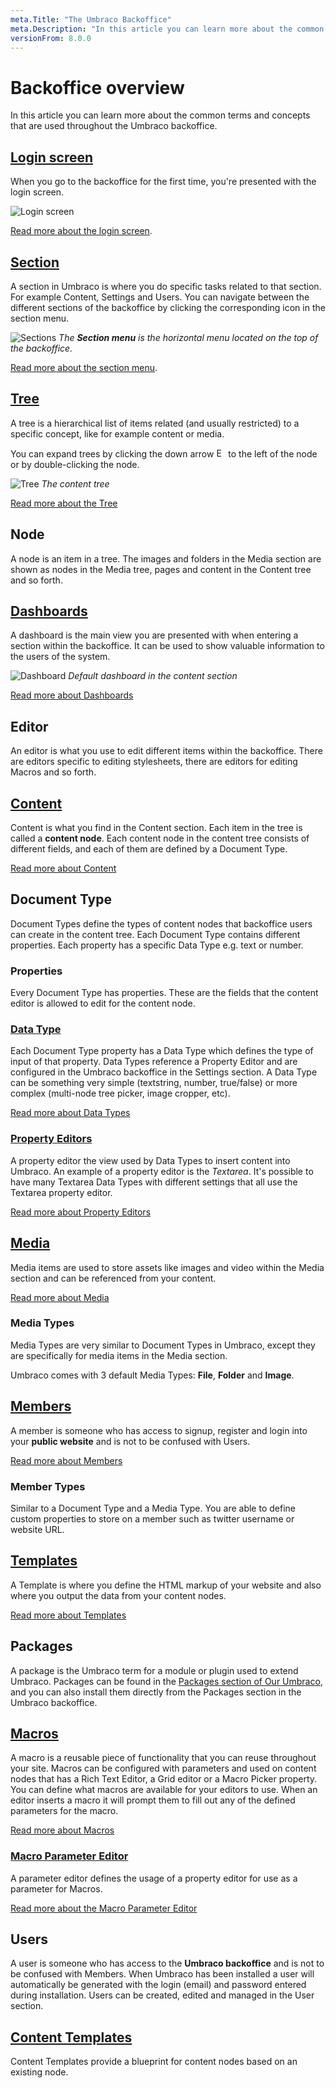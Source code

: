 ```yaml
---
meta.Title: "The Umbraco Backoffice"
meta.Description: "In this article you can learn more about the common terms and concepts that are used throughout the Umbraco Backoffice."
versionFrom: 8.0.0
---
```


# Backoffice overview
In this article you can learn more about the common terms and concepts that are used throughout the Umbraco backoffice.

## [Login screen](Login)
When you go to the backoffice for the first time, you're presented with the login screen.

![Login screen](images/backoffice-login.png "The login screen has a greeting, username/password field and optionally a 'Forgotten password' link.") 

[Read more about the login screen](Login).

## [Section](Sections)
A section in Umbraco is where you do specific tasks related to that section. For example Content, Settings and Users. You can navigate between the different sections of the backoffice by clicking the corresponding icon in the section menu. 

![Sections](images/highlight-sections.png "The Section menu is the horizontal menu located on the top of the backoffice.")
*The __Section menu__ is the horizontal menu located on the top of the backoffice.*

[Read more about the section menu](Sections).

## [Tree](../../Extending/Section-Trees)
A tree is a hierarchical list of items related (and usually restricted) to a specific concept, like for example content or media. 

You can expand trees by clicking the down arrow <img src="images/expand-node.png" style="margin:0;width:15px" title="Expand a node in a tree" /> to the left of the node or by double-clicking the node.

![Tree](images/highlight-tree.png "The content tree")
*The content tree*

[Read more about the Tree](../../Extending/Section-Trees)

## Node
A node is an item in a tree. The images and folders in the Media section are shown as nodes in the Media tree, pages and content in the Content tree and so forth.

## [Dashboards](../../Extending/Dashboards)
A dashboard is the main view you are presented with when entering a section within the backoffice. It can be used to show valuable information to the users of the system.

![Dashboard](images/highlight-dashboard.png "Default dashboard in the content section")
*Default dashboard in the content section*

 [Read more about Dashboards](../../Extending/Dashboards)

## Editor
An editor is what you use to edit different items within the backoffice. There are editors specific to editing stylesheets, there are editors for editing Macros and so forth.

## [Content](../Data/Defining-content)
Content is what you find in the Content section. Each item in the tree is called a **content node**.  Each content node in the content tree consists of different fields, and each of them are defined by a Document Type.

[Read more about Content](../Data/Defining-content)

## Document Type
Document Types define the types of content nodes that backoffice users can create in the content tree. Each Document Type contains different properties. Each property has a specific Data Type e.g. text or number.

### Properties
Every Document Type has properties. These are the fields that the content editor is allowed to edit for the content node.

### [Data Type](../Data/Data-Types/)
Each Document Type property has a Data Type which defines the type of input of that property. Data Types reference a Property Editor and are configured in the Umbraco backoffice in the Settings section. A Data Type can be something very simple (textstring, number, true/false) or more complex (multi-node tree picker, image cropper, etc).

[Read more about Data Types](../Data/Data-Types/)

### [Property Editors](Property-Editors)
A property editor the view used by Data Types to insert content into Umbraco. An example of a property editor is the *Textarea*. It's possible to have many Textarea Data Types with different settings that all use the Textarea property editor.

[Read more about Property Editors](Property-Editors)

## [Media](../Data/Creating-Media/)
Media items are used to store assets like images and video within the Media section and can be referenced from your content.

[Read more about Media](../Data/Creating-Media/)

### Media Types
Media Types are very similar to Document Types in Umbraco, except they are specifically for media items in the Media section. 

Umbraco comes with 3 default Media Types: **File**, **Folder** and **Image**.

## [Members](../Data/Members/)
A member is someone who has access to signup, register and login into your **public website** and is not to be confused with Users. 

[Read more about Members](../Data/Members/)

### Member Types
Similar to a Document Type and a Media Type. You are able to define custom properties to store on a member such as twitter username or website URL.

## [Templates](../Design/Templates/)
A Template is where you define the HTML markup of your website and also where you output the data from your content nodes.

[Read more about Templates](../Design/Templates/)

## Packages
A package is the Umbraco term for a module or plugin used to extend Umbraco. Packages can be found in the [Packages section of Our Umbraco](https://our.umbraco.com/projects/ "Projects on Our Umbraco"), and you can also install them directly from the Packages section in the Umbraco backoffice.

## [Macros](../../Reference/Templating/Macros/)
A macro is a reusable piece of functionality that you can reuse throughout your site. Macros can be configured with parameters and used on content nodes that has a Rich Text Editor, a Grid editor or a Macro Picker property.  You can define what macros are available for your editors to use. When an editor inserts a macro it will prompt them to fill out any of the defined parameters for the macro.

[Read more about Macros](../../Reference/Templating/Macros/)

### [Macro Parameter Editor](../../Extending/Macro-Parameter-Editors/)
A parameter editor defines the usage of a property editor for use as a parameter for Macros.

[Read more about the Macro Parameter Editor](../../Extending/Macro-Parameter-Editors/)

## Users
A user is someone who has access to the **Umbraco backoffice** and is not to be confused with Members. When Umbraco has been installed a user will automatically be generated with the login (email) and password entered during installation. Users can be created, edited and managed in the User section.

## [Content Templates](Content-Templates/)
Content Templates provide a blueprint for content nodes based on an existing node.
